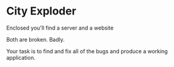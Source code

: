 # City Exploder

Enclosed you'll find a server and a website

Both are broken. Badly.

Your task is to find and fix all of the bugs and produce a working application.
